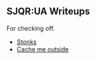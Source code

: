 ## SJQR:UA Writeups

For checking off.

* [Stonks](./stonks/)
* [Cache me outside](./cache-me-outside/)
